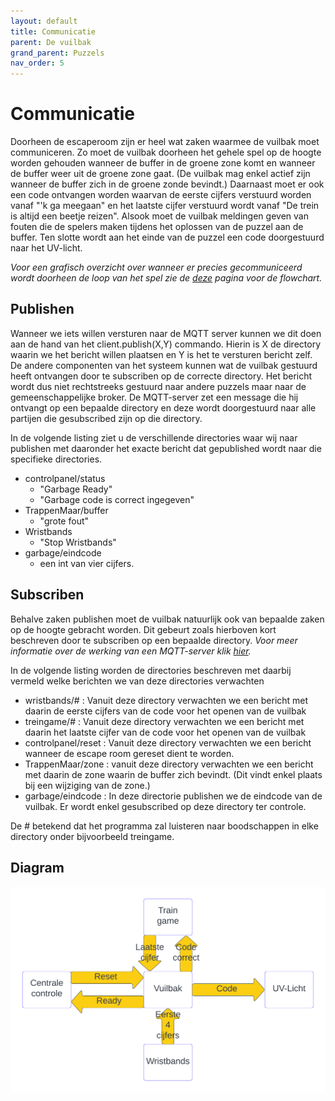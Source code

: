 ```yaml
---
layout: default
title: Communicatie
parent: De vuilbak
grand_parent: Puzzels
nav_order: 5
---
```

# Communicatie
Doorheen de escaperoom zijn er heel wat zaken waarmee de vuilbak moet communiceren.
Zo moet de vuilbak doorheen het gehele spel op de hoogte worden gehouden wanneer de buffer in de groene zone komt en wanneer de buffer weer uit de groene zone gaat.
(De vuilbak mag enkel actief zijn wanneer de buffer zich in de groene zonde bevindt.)
Daarnaast moet er ook een code ontvangen worden waarvan de eerste cijfers verstuurd worden vanaf "'k ga meegaan" en het laatste cijfer verstuurd wordt vanaf "De trein is altijd een beetje reizen".
Alsook moet de vuilbak meldingen geven van fouten die de spelers maken tijdens het oplossen van de puzzel aan de buffer.
Ten slotte wordt aan het einde van de puzzel een code doorgestuurd naar het UV-licht.

*Voor een grafisch overzicht over wanneer er precies gecommuniceerd wordt doorheen de loop van het spel zie de [deze](https://plan-it-b.github.io/ba3-docs/docs/DeVuilbak/DeVuilbak.html) pagina voor de flowchart.*

## Publishen
Wanneer we iets willen versturen naar de MQTT server kunnen we dit doen aan de hand van het client.publish(X,Y) commando.
Hierin is X de directory waarin we het bericht willen plaatsen en Y is het te versturen bericht zelf.
De andere componenten van het systeem kunnen wat de vuilbak gestuurd heeft ontvangen door te subscriben op de correcte directory.
Het bericht wordt dus niet rechtstreeks gestuurd naar andere puzzels maar naar de gemeenschappelijke broker.
De MQTT-server zet een message die hij ontvangt op een bepaalde directory en deze wordt doorgestuurd naar alle partijen die gesubscribed zijn op die directory.

In de volgende listing ziet u de verschillende directories waar wij naar publishen met daaronder het exacte bericht dat gepublished wordt naar die specifieke directories. 

- controlpanel/status
  - "Garbage Ready"
  - "Garbage code is correct ingegeven"
- TrappenMaar/buffer
  - "grote fout"
- Wristbands
  - "Stop Wristbands"
- garbage/eindcode
  - een int van vier cijfers.

## Subscriben

Behalve zaken publishen moet de vuilbak natuurlijk ook van bepaalde zaken op de hoogte gebracht worden.
Dit gebeurt zoals hierboven kort beschreven door te subscriben op een bepaalde directory.
*Voor meer informatie over de werking van een MQTT-server klik [hier](https://plan-it-b.github.io/ba3-docs/Communicatie.html).*

In de volgende listing worden de directories beschreven met daarbij vermeld welke berichten we van deze directories verwachten

- wristbands/# : Vanuit deze directory verwachten we een bericht met daarin de eerste cijfers van de code voor het openen van de vuilbak
- treingame/# : Vanuit deze directory verwachten we een bericht met daarin het laatste cijfer van de code voor het openen van de vuilbak
- controlpanel/reset : Vanuit deze directory verwachten we een bericht wanneer de escape room gereset dient te worden. 
- TrappenMaar/zone : vanuit deze directory verwachten we een bericht met daarin de zone waarin de buffer zich bevindt. (Dit vindt enkel plaats bij een wijziging van de zone.)
- garbage/eindcode : In deze directorie publishen we de eindcode van de vuilbak.
Er wordt enkel gesubscribed op deze directory ter controle.

De # betekend dat het programma zal luisteren naar boodschappen in elke directory onder bijvoorbeeld treingame.







## Diagram
![](Communicatie_Diagram.png)

